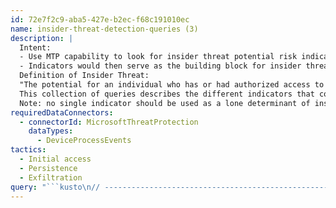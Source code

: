 ```yaml
---
id: 72e7f2c9-aba5-427e-b2ec-f68c191010ec
name: insider-threat-detection-queries (3)
description: |
  Intent:
  - Use MTP capability to look for insider threat potential risk indicators
  - Indicators would then serve as the building block for insider threat risk modeling in subsequent tools
  Definition of Insider Threat:
  "The potential for an individual who has or had authorized access to an organization's assets to use their access, either maliciously or unintentionally, to act in a way that could negatively affect the organization."
  This collection of queries describes the different indicators that could be used to model and look for patterns suggesting an increased risk of an individual becoming a potential insider threat.
  Note: no single indicator should be used as a lone determinant of insider threat activity, but should be part of an overall program to understand the increased risk to your organization's critical assets. This in turn is used to feed an investigation by a formal insider threat program to look at the context associated with the whole person to understand the implication of a set of indicators.
requiredDataConnectors:
  - connectorId: MicrosoftThreatProtection
    dataTypes:
      - DeviceProcessEvents
tactics:
  - Initial access
  - Persistence
  - Exfiltration
query: "```kusto\n// --------------------------------------------------------------------------------------------------------------------------- //\n//\n//Screenshots\n//\nlet PRINT_THRESHOLD = 3;  // adjust accordingly\n//--  DeviceProcessEvents \n| where FileName in (\"SnippingTool.exe\", \"ScreenSketch.exe\") //and Timestamp > ago(20d)\n| summarize count_AccountName = count() by AccountName\n| where count_AccountName > PRINT_THRESHOLD\n| sort by count_AccountName desc\n```"
---
```


